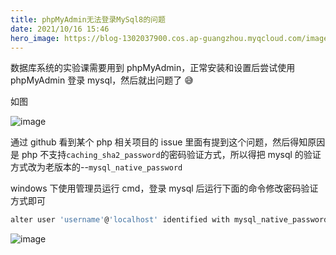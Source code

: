 ```yaml
---
title: phpMyAdmin无法登录MySql8的问题
date: 2021/10/16 15:46
hero_image: https://blog-1302037900.cos.ap-guangzhou.myqcloud.com/images/covers/mysql.png
---
```


数据库系统的实验课需要用到 phpMyAdmin，正常安装和设置后尝试使用 phpMyAdmin 登录 mysql，然后就出问题了 😅

如图

![image](https://blog-1302037900.cos.ap-guangzhou.myqcloud.com/images/1.png)

通过 github 看到某个 php 相关项目的 issue 里面有提到这个问题，然后得知原因是 php 不支持`caching_sha2_password`的密码验证方式，所以得把 mysql 的验证方式改为老版本的--`mysql_native_password`

windows 下使用管理员运行 cmd，登录 mysql 后运行下面的命令修改密码验证方式即可

```bash
alter user 'username'@'localhost' identified with mysql_native_password by 'password';
```

![image](https://blog-1302037900.cos.ap-guangzhou.myqcloud.com/images/2.png)

